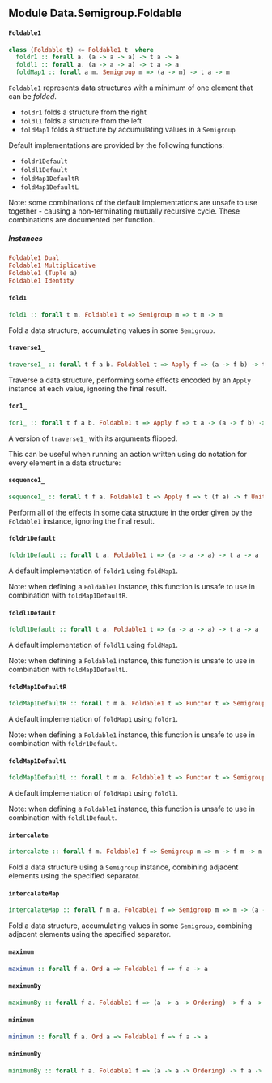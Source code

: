 ## Module Data.Semigroup.Foldable

#### `Foldable1`

``` purescript
class (Foldable t) <= Foldable1 t  where
  foldr1 :: forall a. (a -> a -> a) -> t a -> a
  foldl1 :: forall a. (a -> a -> a) -> t a -> a
  foldMap1 :: forall a m. Semigroup m => (a -> m) -> t a -> m
```

`Foldable1` represents data structures with a minimum of one element that can be _folded_.

- `foldr1` folds a structure from the right
- `foldl1` folds a structure from the left
- `foldMap1` folds a structure by accumulating values in a `Semigroup`

Default implementations are provided by the following functions:

- `foldr1Default`
- `foldl1Default`
- `foldMap1DefaultR`
- `foldMap1DefaultL`

Note: some combinations of the default implementations are unsafe to
use together - causing a non-terminating mutually recursive cycle.
These combinations are documented per function.

##### Instances
``` purescript
Foldable1 Dual
Foldable1 Multiplicative
Foldable1 (Tuple a)
Foldable1 Identity
```

#### `fold1`

``` purescript
fold1 :: forall t m. Foldable1 t => Semigroup m => t m -> m
```

Fold a data structure, accumulating values in some `Semigroup`.

#### `traverse1_`

``` purescript
traverse1_ :: forall t f a b. Foldable1 t => Apply f => (a -> f b) -> t a -> f Unit
```

Traverse a data structure, performing some effects encoded by an
`Apply` instance at each value, ignoring the final result.

#### `for1_`

``` purescript
for1_ :: forall t f a b. Foldable1 t => Apply f => t a -> (a -> f b) -> f Unit
```

A version of `traverse1_` with its arguments flipped.

This can be useful when running an action written using do notation
for every element in a data structure:

#### `sequence1_`

``` purescript
sequence1_ :: forall t f a. Foldable1 t => Apply f => t (f a) -> f Unit
```

Perform all of the effects in some data structure in the order
given by the `Foldable1` instance, ignoring the final result.

#### `foldr1Default`

``` purescript
foldr1Default :: forall t a. Foldable1 t => (a -> a -> a) -> t a -> a
```

A default implementation of `foldr1` using `foldMap1`.

Note: when defining a `Foldable1` instance, this function is unsafe to use
in combination with `foldMap1DefaultR`.

#### `foldl1Default`

``` purescript
foldl1Default :: forall t a. Foldable1 t => (a -> a -> a) -> t a -> a
```

A default implementation of `foldl1` using `foldMap1`.

Note: when defining a `Foldable1` instance, this function is unsafe to use
in combination with `foldMap1DefaultL`.

#### `foldMap1DefaultR`

``` purescript
foldMap1DefaultR :: forall t m a. Foldable1 t => Functor t => Semigroup m => (a -> m) -> t a -> m
```

A default implementation of `foldMap1` using `foldr1`.

Note: when defining a `Foldable1` instance, this function is unsafe to use
in combination with `foldr1Default`.

#### `foldMap1DefaultL`

``` purescript
foldMap1DefaultL :: forall t m a. Foldable1 t => Functor t => Semigroup m => (a -> m) -> t a -> m
```

A default implementation of `foldMap1` using `foldl1`.

Note: when defining a `Foldable1` instance, this function is unsafe to use
in combination with `foldl1Default`.

#### `intercalate`

``` purescript
intercalate :: forall f m. Foldable1 f => Semigroup m => m -> f m -> m
```

Fold a data structure using a `Semigroup` instance,
combining adjacent elements using the specified separator.

#### `intercalateMap`

``` purescript
intercalateMap :: forall f m a. Foldable1 f => Semigroup m => m -> (a -> m) -> f a -> m
```

Fold a data structure, accumulating values in some `Semigroup`,
combining adjacent elements using the specified separator.

#### `maximum`

``` purescript
maximum :: forall f a. Ord a => Foldable1 f => f a -> a
```

#### `maximumBy`

``` purescript
maximumBy :: forall f a. Foldable1 f => (a -> a -> Ordering) -> f a -> a
```

#### `minimum`

``` purescript
minimum :: forall f a. Ord a => Foldable1 f => f a -> a
```

#### `minimumBy`

``` purescript
minimumBy :: forall f a. Foldable1 f => (a -> a -> Ordering) -> f a -> a
```


